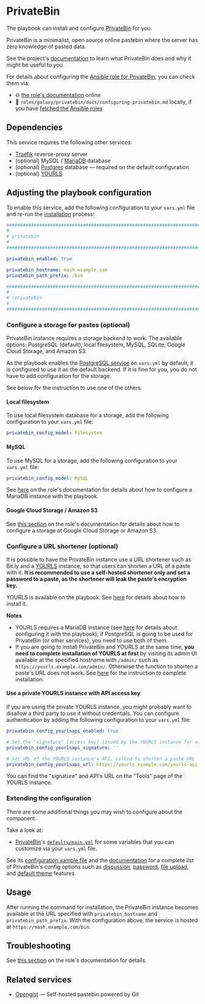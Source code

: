 <!--
SPDX-FileCopyrightText: 2020 - 2024 MDAD project contributors
SPDX-FileCopyrightText: 2020 - 2024 Slavi Pantaleev
SPDX-FileCopyrightText: 2020 Aaron Raimist
SPDX-FileCopyrightText: 2020 Chris van Dijk
SPDX-FileCopyrightText: 2020 Dominik Zajac
SPDX-FileCopyrightText: 2020 Mickaël Cornière
SPDX-FileCopyrightText: 2022 François Darveau
SPDX-FileCopyrightText: 2022 Julian Foad
SPDX-FileCopyrightText: 2022 Warren Bailey
SPDX-FileCopyrightText: 2023 Antonis Christofides
SPDX-FileCopyrightText: 2023 Felix Stupp
SPDX-FileCopyrightText: 2023 Julian-Samuel Gebühr
SPDX-FileCopyrightText: 2023 Pierre 'McFly' Marty
SPDX-FileCopyrightText: 2024 - 2025 Suguru Hirahara

SPDX-License-Identifier: AGPL-3.0-or-later
-->

# PrivateBin

The playbook can install and configure [PrivateBin](https://privatebin.info) for you.

PrivateBin is a minimalist, open source online pastebin where the server has zero knowledge of pasted data.

See the project's [documentation](https://github.com/PrivateBin/PrivateBin/tree/master/doc) to learn what PrivateBin does and why it might be useful to you.

For details about configuring the [Ansible role for PrivateBin](https://codeberg.org/acioustick/ansible-role-privatebin), you can check them via:
- 🌐 [the role's documentation](https://github.com/mother-of-all-self-hosting/ansible-role-privatebin/blob/main/docs/configuring-privatebin.md) online
- 📁 `roles/galaxy/privatebin/docs/configuring-privatebin.md` locally, if you have [fetched the Ansible roles](../installing.md)

## Dependencies

This service requires the following other services:

- [Traefik](traefik.md) reverse-proxy server
- (optional) MySQL / [MariaDB](mariadb.md) database
- (optional) [Postgres](postgres.md) database — required on the default configuration
- (optional) [YOURLS](yourls.md)

## Adjusting the playbook configuration

To enable this service, add the following configuration to your `vars.yml` file and re-run the [installation](../installing.md) process:

```yaml
########################################################################
#                                                                      #
# privatebin                                                           #
#                                                                      #
########################################################################

privatebin_enabled: true

privatebin_hostname: mash.example.com
privatebin_path_prefix: /bin

########################################################################
#                                                                      #
# /privatebin                                                          #
#                                                                      #
########################################################################
```

### Configure a storage for pastes (optional)

PrivateBin instance requires a storage backend to work. The available options: PostgreSQL (default), local filesystem, MySQL, SQLite, Google Cloud Storage, and Amazon S3.

As the playbook enables the [PostgreSQL service](postgres.md) on `vars.yml` by default, it is configured to use it as the default backend. If it is fine for you, you do not have to add configuration for the storage.

See below for the instruction to use one of the others.

#### Local filesystem

To use local filesystem database for a storage, add the following configuration to your `vars.yml` file:

```yaml
privatebin_config_model: Filesystem
```

#### MySQL

To use MySQL for a storage, add the following configuration to your `vars.yml` file:

```yaml
privatebin_config_model: MySQL
```

See [here](mariadb.md) on the role's documentation for details about how to configure a MariaDB instance with the playbook.

#### Google Cloud Storage / Amazon S3

See [this section](https://github.com/mother-of-all-self-hosting/ansible-role-privatebin/blob/main/docs/configuring-privatebin.md#configure-a-storage-for-pastes) on the role's documentation for details about how to configure a storage at Google Cloud Storage or Amazon S3.

### Configure a URL shortener (optional)

It is possible to have the PrivateBin instance use a URL shortener such as Bit.ly and a [YOURLS](https://yourls.org) instance, so that users can shorten a URL of a paste with it. **It is recommended to use a self-hosted shortener only and set a password to a paste, as the shortener will leak the paste's encryption key.**

YOURLS is available on the playbook. See [here](yourls.md) for details about how to install it.

**Notes**
- YOURLS requires a MariaDB instance (see [here](mariadb.md) for details about configuring it with the playbook); if PostgreSQL is going to be used for PrivateBin (or other services), you need to use both of them.
- If you are going to install PrivateBin and YOURLS at the same time, **you need to complete installation of YOURLS at first** by visiting its admin UI available at the specified hostname with `/admin/` such as `https://yourls.example.com/admin/`. Otherwise the function to shorten a paste's URL does not work. See [here](yourls.md#usage) for the instruction to complete installation.

#### Use a private YOURLS instance with API access key

If you are using the private YOURLS instance, you might probably want to disallow a third party to use it without credentials. You can configure authentication by adding the following configuration to your `vars.yml` file:

```yaml
privatebin_config_yourlsapi_enabled: true

# Set the "signature" (access key) issued by the YOURLS instance for using the account
privatebin_config_yourlsapi_signature: ''

# Set URL of the YOURLS instance's API, called to shorten a paste URL
privatebin_config_yourlsapi_url: https://yourls.example.com/yourls-api.php
```

You can find the "signature" and API's URL on the "Tools" page of the YOURLS instance.

### Extending the configuration

There are some additional things you may wish to configure about the component.

Take a look at:

- [PrivateBin](https://github.com/mother-of-all-self-hosting/ansible-role-privatebin)'s [`defaults/main.yml`](https://github.com/mother-of-all-self-hosting/ansible-role-privatebin/blob/main/defaults/main.yml) for some variables that you can customize via your `vars.yml` file.

See its [configuration sample file](https://github.com/PrivateBin/PrivateBin/blob/master/cfg/conf.sample.php) and the [documentation](https://github.com/PrivateBin/PrivateBin/wiki/Configuration) for a complete list of PrivateBin's config options such as [discussion](https://github.com/mother-of-all-self-hosting/ansible-role-privatebin/blob/main/docs/configuring-privatebin.md#configure-the-discussion-feature-optional), [password](https://github.com/mother-of-all-self-hosting/ansible-role-privatebin/blob/main/docs/configuring-privatebin.md#configure-the-password-feature-optional), [file upload](https://github.com/mother-of-all-self-hosting/ansible-role-privatebin/blob/main/docs/configuring-privatebin.md#configure-the-file-upload-feature-optional), and [default theme](https://github.com/mother-of-all-self-hosting/ansible-role-privatebin/blob/main/docs/configuring-privatebin.md#configure-the-default-template-optional) features.

## Usage

After running the command for installation, the PrivateBin instance becomes available at the URL specified with `privatebin_hostname` and `privatebin_path_prefix`. With the configuration above, the service is hosted at `https://mash.example.com/bin`.

## Troubleshooting

See [this section](https://github.com/mother-of-all-self-hosting/ansible-role-privatebin/blob/main/docs/configuring-privatebin.md#troubleshooting) on the role's documentation for details.

## Related services

- [Opengist](opengist.md) — Self-hosted pastebin powered by Git

